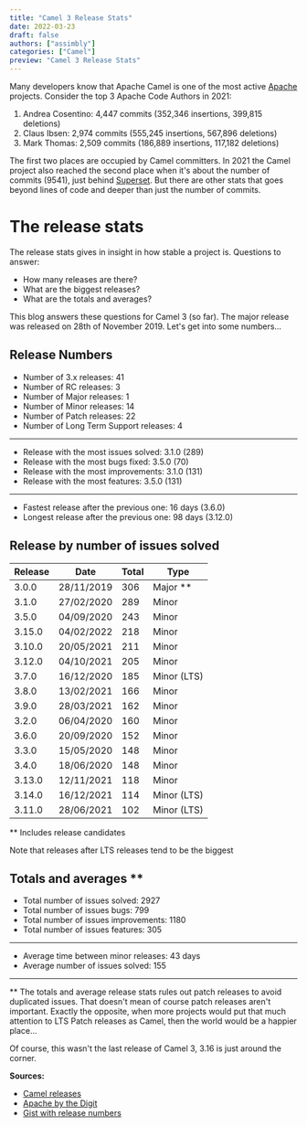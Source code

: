 ```yaml
---
title: "Camel 3 Release Stats"
date: 2022-03-23
draft: false
authors: ["assimbly"]
categories: ["Camel"]
preview: "Camel 3 Release Stats"
---
```


Many developers know that Apache Camel is one of the most active [Apache](https://apache.org/) projects. Consider the top 3 Apache Code Authors in 2021:

1.   Andrea Cosentino: 4,447 commits (352,346 insertions, 399,815 deletions)
2.   Claus Ibsen: 2,974 commits (555,245 insertions, 567,896 deletions)
3.   Mark Thomas: 2,509 commits (186,889 insertions, 117,182 deletions)

The first two places are occupied by Camel committers. In 2021 the Camel project also reached the second place when it's about the number of commits (9541), just behind [Superset](https://superset.apache.org/). 
But there are other stats that goes beyond lines of code and deeper than just the number of commits. 

# The release stats

The release stats gives in insight in how stable a project is. Questions to answer:

* How many releases are there?
* What are the biggest releases?
* What are the totals and averages?

This blog answers these questions for Camel 3 (so far). The major release was released on 28th of November 2019. Let's get into some numbers...


## Release Numbers

* Number of 3.x releases: 41
* Number of RC releases: 3
* Number of Major releases: 1
* Number of Minor releases: 14
* Number of Patch releases: 22
* Number of Long Term Support releases: 4

---
* Release with the most issues solved: 3.1.0 (289)
* Release with the most bugs fixed: 3.5.0 (70)
* Release with the most improvements: 3.1.0 (131)
* Release with the most features: 3.5.0 (131)
---
* Fastest release after the previous one: 16 days (3.6.0)
* Longest release after the previous one: 98 days (3.12.0)


## Release by number of issues solved

| Release | Date       | Total | Type        |
| ------- | ---------- | ----- | ----------- |
| 3.0.0   | 28/11/2019 | 306   | Major **      |
| 3.1.0   | 27/02/2020 | 289   | Minor       |
| 3.5.0   | 04/09/2020 | 243   | Minor       |
| 3.15.0  | 04/02/2022 | 218   | Minor       |
| 3.10.0  | 20/05/2021 | 211   | Minor       |
| 3.12.0  | 04/10/2021 | 205   | Minor       |
| 3.7.0   | 16/12/2020 | 185   | Minor (LTS) |
| 3.8.0   | 13/02/2021 | 166   | Minor       |
| 3.9.0   | 28/03/2021 | 162   | Minor       |
| 3.2.0   | 06/04/2020 | 160   | Minor       |
| 3.6.0   | 20/09/2020 | 152   | Minor       |
| 3.3.0   | 15/05/2020 | 148   | Minor       |
| 3.4.0   | 18/06/2020 | 148   | Minor       |
| 3.13.0  | 12/11/2021 | 118   | Minor       |
| 3.14.0  | 16/12/2021 | 114   | Minor (LTS) |
| 3.11.0  | 28/06/2021 | 102   | Minor (LTS) |

** Includes release candidates

Note that releases after LTS releases tend to be the biggest

## Totals and averages **

* Total number of issues solved: 2927
* Total number of issues bugs: 799
* Total number of issues improvements: 1180
* Total number of issues features: 305
---
* Average time between minor releases: 43 days
* Average number of issues solved: 155
---
 
** The totals and average release stats rules out patch releases to avoid duplicated issues. That doesn't mean of course patch releases aren't important.
Exactly the opposite, when more projects would put that much attention to LTS Patch releases as Camel, then the world would be a happier place...

Of course, this wasn't the last release of Camel 3, 3.16 is just around the corner.

**Sources:**

* [Camel releases](/releases/)
* [Apache by the Digit](https://blogs.apache.org/foundation/entry/apache-in-2021-by-the)
* [Gist with release numbers](https://gist.github.com/assimbly/dc7cbd9aa90b67e42e5f66a84aae996f)

